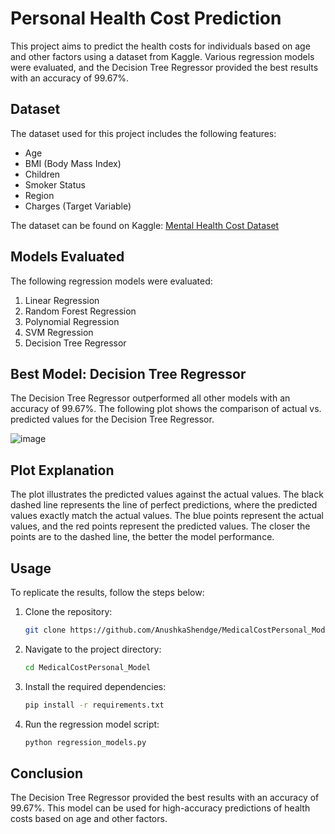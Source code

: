 # Personal Health Cost Prediction

This project aims to predict the health costs for individuals based on age and other factors using a dataset from Kaggle. Various regression models were evaluated, and the Decision Tree Regressor provided the best results with an accuracy of 99.67%.

## Dataset

The dataset used for this project includes the following features:

- Age
- BMI (Body Mass Index)
- Children
- Smoker Status
- Region
- Charges (Target Variable)

The dataset can be found on Kaggle: [Mental Health Cost Dataset](https://www.kaggle.com/your-dataset-url)

## Models Evaluated

The following regression models were evaluated:

1. Linear Regression
2. Random Forest Regression
3. Polynomial Regression
4. SVM Regression
5. Decision Tree Regressor

## Best Model: Decision Tree Regressor

The Decision Tree Regressor outperformed all other models with an accuracy of 99.67%. The following plot shows the comparison of actual vs. predicted values for the Decision Tree Regressor.

![image](https://github.com/user-attachments/assets/adcb4acf-9720-4262-83be-c242a527595e)

## Plot Explanation

The plot illustrates the predicted values against the actual values. The black dashed line represents the line of perfect predictions, where the predicted values exactly match the actual values. The blue points represent the actual values, and the red points represent the predicted values. The closer the points are to the dashed line, the better the model performance.

## Usage

To replicate the results, follow the steps below:

1. Clone the repository:
    ```sh
    git clone https://github.com/AnushkaShendge/MedicalCostPersonal_Model.git
    ```
2. Navigate to the project directory:
    ```sh
    cd MedicalCostPersonal_Model
    ```
3. Install the required dependencies:
    ```sh
    pip install -r requirements.txt
    ```
4. Run the regression model script:
    ```sh
    python regression_models.py
    ```

## Conclusion

The Decision Tree Regressor provided the best results with an accuracy of 99.67%. This model can be used for high-accuracy predictions of health costs based on age and other factors.

